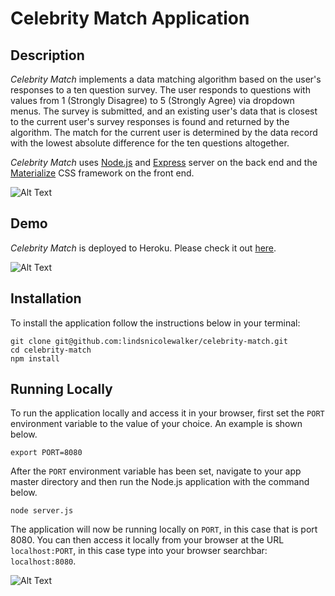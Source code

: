 # Celebrity Match Application

## Description

*Celebrity Match* implements a data matching algorithm based on the user's responses to a ten question survey. The user responds to questions with values from 1 (Strongly Disagree) to 5 (Strongly Agree) via dropdown menus. The survey is submitted, and an existing user's data that is closest to the current user's survey responses is found and returned by the algorithm. The match for the current user is determined by the data record with the lowest absolute difference for the ten questions altogether.

*Celebrity Match* uses [Node.js](https://nodejs.org/en/) and [Express](https://expressjs.com/) server on the back end and the [Materialize](http://materializecss.com/) CSS framework on the front end.

![Alt Text](https://media.giphy.com/media/2vjOI0AGhSK45iTcbr/giphy.gif)
## Demo
	
*Celebrity Match* is deployed to Heroku. Please check it out [here](https://celebrity-match.herokuapp.com/).


![Alt Text](https://media.giphy.com/media/1MXMlJJeYXkSajcD7L/giphy.gif)


## Installation

To install the application follow the instructions below in your terminal:

	git clone git@github.com:lindsnicolewalker/celebrity-match.git
	cd celebrity-match
	npm install
	
## Running Locally

To run the application locally and access it in your browser, first set the `PORT` environment variable to the value of your choice. An example is shown below.

	export PORT=8080
	
After the `PORT` environment variable has been set, navigate to your app master directory and then run the Node.js application with the command below.

	node server.js
	
The application will now be running locally on `PORT`, in this case that is port 8080. You can then access it locally from your browser at the URL `localhost:PORT`, in this case type into your browser searchbar: `localhost:8080`.

![Alt Text]()
